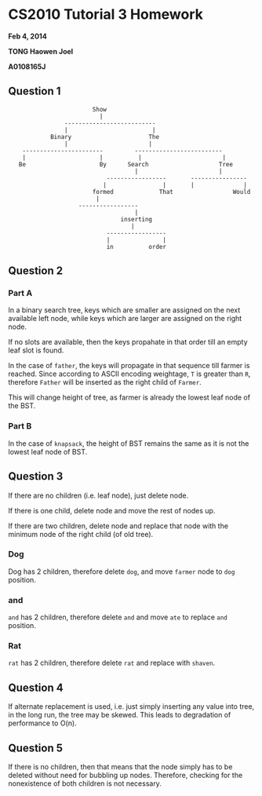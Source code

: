 CS2010 Tutorial 3 Homework
===================================

**Feb 4, 2014**

__TONG Haowen Joel__

__A0108165J__

## Question 1



                            Show 
                              |
                    --------------------------
                    |                        |
                Binary                      The
                    |                       |
        -----------------------         -------------------------
        |                     |          |                       |
       Be                     By      Search                    Tree
                                        |                       |
                                -----------------       ----------------
                               |                |       |              |
                            formed             That                 Would
                             |
                        -----------------
                                        |
                                    inserting
                                       |
                                -----------------
                                |               |
                                in          order

## Question 2 

### Part A

In a binary search tree, keys which are smaller are assigned on the next
available left node, while keys which are larger are assigned on the right node.

If no slots are available, then the keys propahate in that order till an empty
leaf slot is found.

In the case of `father`, the keys will propagate in that sequence till farmer
is reached.  Since according to ASCII encoding weightage, `T` is greater than
`R`, therefore `Father` will be inserted as the right child of `Farmer`.

This will change height of tree, as farmer is already the lowest leaf node of the BST.


### Part B

In the case of `knapsack`, the height of BST remains the same as it is not the
lowest leaf node of BST.

## Question 3

If there are no children (i.e. leaf node), just delete node.

If there is one child, delete node and move the rest of nodes up.

If there are two children, delete node and replace that node with the minimum
node of the right child (of old tree).

### Dog

Dog has 2 children, therefore delete `dog`, and move `farmer` node to `dog`
position.


### and

`and` has 2 children, therefore delete `and` and move `ate` to replace `and` position.


### Rat

`rat` has 2 children, therefore delete `rat` and replace with `shaven`.


## Question 4 

If alternate replacement is used, i.e. just simply inserting any value into
tree, in the long run, the tree may be skewed.  This leads to degradation of
performance to O(n).

## Question 5

If there is no children, then that means that the node simply has to be deleted
without need for bubbling up nodes.  Therefore, checking for the nonexistence
of both children is not necessary.


